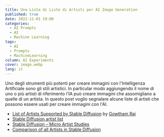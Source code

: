 ```yaml
---
title: Una Lista di Liste di Artisti per AI Image Generation
published: true
date: 2022-11-01 19:00
categories:
  - AI Prompts
  - AI
  - Machine Learning
tags:
  - AI
  - Prompts
  - MachineLearning
column: AI Experiments
cover: image.webp
lang: it
---
```


Uno degli strumenti più potenti per creare immagini con l'Intelligenza Artificiale sono gli stili artistici. In particular modo aggiungendo il nome di uno o più artisti di riferimento l'IA può creare immagini che assomigliano a quelle di un artista. In questo post voglio segnalare alcune liste di artisti che possono essere usati per creare immagini con l'AI.

- [List of Artists Supported by Stable Diffusion](https://decentralizedcreator.com/list-of-artists-supported-by-stable-diffusion/) by [Gowtham Raj](https://decentralizedcreator.com/author/gowtham-raj/)
- [Stable Diffusion artist list](https://stablediffusion.fr/artists)
- [Stable Diffusion – Micro Artist Studies](https://weirdwonderfulai.art/resources/stable-diffusion-micro-artist-studies/)
- [Comparison of all Artists in Stable Diffusion](https://www.urania.ai/top-sd-artists)
